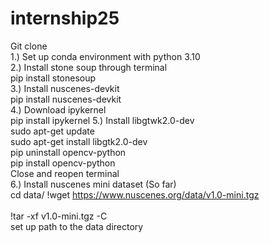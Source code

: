# internship25

Git clone <br/>
1.) Set up conda environment with python 3.10 <br/>
2.) Install stone soup through terminal <br/>
pip install stonesoup <br/>
3.) Install nuscenes-devkit <br/>
pip install nuscenes-devkit <br/>
4.) Download ipykernel <br/>
pip install ipykernel
5.) Install libgtwk2.0-dev <br/>
sudo apt-get update <br/> 
sudo apt-get install libgtk2.0-dev <br/>
pip uninstall opencv-python <br/>
pip install opencv-python <br/> 
Close and reopen terminal <br/> 
6.) Install nuscenes mini dataset (So far) <br/>
cd data/
!wget https://www.nuscenes.org/data/v1.0-mini.tgz <br/>  
!tar -xf v1.0-mini.tgz -C   <br/>
set up path to the data directory <br/>
